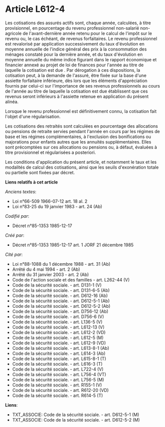 # Article L612-4

Les cotisations des assurés actifs sont, chaque année, calculées, à titre provisionnel, en pourcentage du revenu
professionnel non-salarié non-agricole de l'avant-dernière année retenu pour le calcul de l'impôt sur le revenu ou, le cas
échéant, de revenus forfaitaires. Le revenu professionnel est revalorisé par application successivement du taux d'évolution
en moyenne annuelle de l'indice général des prix à la consommation des ménages constaté pour la dernière année, et du taux
d'évolution en moyenne annuelle du même indice figurant dans le rapport économique et financier annexé au projet de loi de
finances pour l'année au titre de laquelle la cotisation est due   . Par dérogation à ces dispositions, la cotisation peut, à
la demande de l'assuré, être fixée sur la base d'une assiette forfaitaire inférieure, dès lors que les éléments
d'appréciation fournis par celui-ci sur l'importance de ses revenus professionnels au cours de l'année au titre de laquelle
la cotisation est due établissent que ces revenus seront inférieurs à l'assiette retenue en application du présent alinéa. 

Lorsque le revenu professionnel est définitivement connu, la cotisation fait l'objet d'une régularisation. 

Les cotisations des retraités sont calculées en pourcentage des allocations ou pensions de retraite servies pendant l'année
en cours par les régimes de base et les régimes complémentaires, à l'exclusion des bonifications ou majorations pour enfants
autres que les annuités supplémentaires. Elles sont précomptées sur ces allocations ou pensions ou, à défaut, évaluées à
titre provisionnel et régularisées a posteriori. 

Les conditions d'application du présent article, et notamment le taux et les modalités de calcul des cotisations, ainsi que
les seuils d'exonération totale ou partielle sont fixées par décret.

**Liens relatifs à cet article**

_Anciens textes_:

  - Loi n°66-509 1966-07-12 art. 18 al. 2
  - Loi n°83-25 du 19 janvier 1983 - art. 24 (Ab)

_Codifié par_:

  - Décret n°85-1353 1985-12-17

_Créé par_:

  - Décret n°85-1353 1985-12-17 art. 1 JORF 21 décembre 1985

_Cité par_:

  - Loi n°88-1088 du 1 décembre 1988 - art. 31 (Ab)
  - Arrêté du 4 mai 1994 - art. 2 (Ab)
  - Arrêté du 31 janvier 2003 - art. 2 (Ab)
  - Code de l'action sociale et des familles - art. L262-44 (V)
  - Code de la sécurité sociale. - art. D131-1 (V)
  - Code de la sécurité sociale. - art. D131-6-5 (Ab)
  - Code de la sécurité sociale. - art. D612-16 (Ab)
  - Code de la sécurité sociale. - art. D612-5-1 (Ab)
  - Code de la sécurité sociale. - art. D612-5-2 (Ab)
  - Code de la sécurité sociale. - art. D756-12 (Ab)
  - Code de la sécurité sociale. - art. D756-6 (V)
  - Code de la sécurité sociale. - art. L136-5 (V)
  - Code de la sécurité sociale. - art. L612-13 (V)
  - Code de la sécurité sociale. - art. L612-2 (VD)
  - Code de la sécurité sociale. - art. L612-5 (M)
  - Code de la sécurité sociale. - art. L612-9 (VD)
  - Code de la sécurité sociale. - art. L613-8-1 (Ab)
  - Code de la sécurité sociale. - art. L614-3 (Ab)
  - Code de la sécurité sociale. - art. L615-8-1 (T)
  - Code de la sécurité sociale. - art. L616-3 (T)
  - Code de la sécurité sociale. - art. L722-4 (V)
  - Code de la sécurité sociale. - art. L756-4 (VT)
  - Code de la sécurité sociale. - art. L756-5 (M)
  - Code de la sécurité sociale. - art. R155-1 (V)
  - Code de la sécurité sociale. - art. R612-20 (VD)
  - Code de la sécurité sociale. - art. R614-5 (T)

**Liens**:

  - TXT_ASSOCIE: Code de la sécurité sociale. - art. D612-5-1 (M)
  - TXT_ASSOCIE: Code de la sécurité sociale. - art. D612-5-2 (M)
